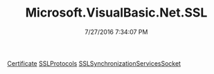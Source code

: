 ﻿---
title: Microsoft.VisualBasic.Net.SSL
date: 7/27/2016 7:34:07 PM
---

[Certificate](T-Microsoft.VisualBasic.Net.SSL.Certificate.html)
[SSLProtocols](T-Microsoft.VisualBasic.Net.SSL.SSLProtocols.html)
[SSLSynchronizationServicesSocket](T-Microsoft.VisualBasic.Net.SSL.SSLSynchronizationServicesSocket.html)
